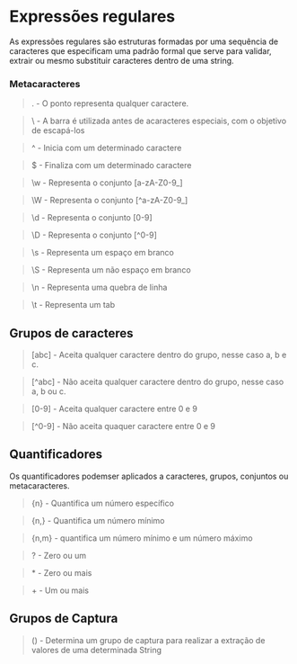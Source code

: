 # Expressões regulares
As expressões regulares são estruturas formadas por uma sequência de caracteres
que especificam uma padrão formal que serve para validar, extrair ou mesmo substituir caracteres dentro de uma string.

### Metacaracteres

> . - O ponto representa qualquer caractere.

> \ - A barra é utilizada antes de acaracteres especiais, com o objetivo de escapá-los

> ^ - Inicia com um determinado caractere

> $ - Finaliza com um determinado caractere

> \w - Representa o conjunto [a-zA-Z0-9_]

> \W - Representa o conjunto [^a-zA-Z0-9_]

> \d - Representa o conjunto [0-9]

> \D - Representa o conjunto [^0-9]

> \s - Representa um espaço em branco 

> \S - Representa um não espaço em branco

> \n - Representa uma quebra de linha 

> \t - Representa um tab

## Grupos de caracteres

> [abc] - Aceita qualquer caractere dentro do grupo, nesse caso a, b e c.

> [^abc] - Não aceita qualquer caractere dentro do grupo, nesse caso a, b ou c.

> [0-9] - Aceita qualquer caractere entre 0 e 9

> [^0-9] - Não aceita quaquer caractere entre 0 e 9

## Quantificadores

Os quantificadores podemser aplicados a caracteres, grupos, conjuntos ou metacaracteres.

> {n} - Quantifica um número específico

> {n,} - Quantifica um número mínimo

> {n,m} - quantifica um número mínimo e um número máximo

> ? - Zero ou um

> \* - Zero ou mais

> \+ - Um ou mais

## Grupos de Captura

> () -  Determina um grupo de captura para realizar a extração de valores de uma determinada String



